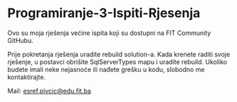 # Programiranje-3-Ispiti-Rjesenja
 
Ovo su moja rješenja većine ispita koji su dostupni na FIT Community GitHubu.

Prije pokretanja rješenja uradite rebuild solution-a.
Kada krenete raditi svoje rješenje, u postavci obrišite SqlServerTypes mapu i uradite rebuild. 
Ukoliko budete imali neke nejasnoće ili nađete grešku u kodu, slobodno me kontaktirajte.

Mail: esref.pivcic@edu.fit.ba
